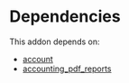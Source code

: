# Dependencies

This addon depends on:

- [account](../../odoo-bringout-oca-ocb-account)
- [accounting_pdf_reports](../../odoo-bringout-odoomates-accounting_pdf_reports)
